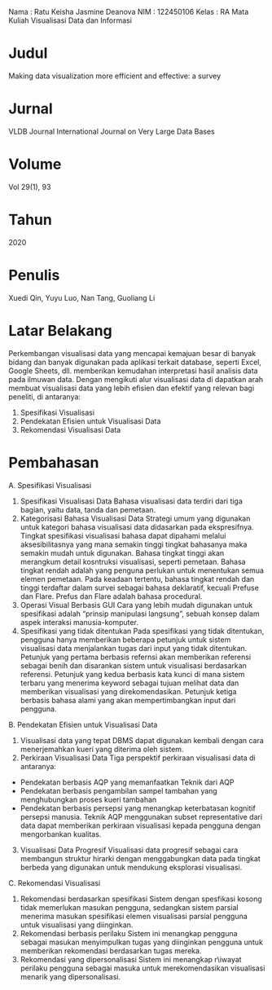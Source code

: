 Nama    : Ratu Keisha Jasmine Deanova
NIM     : 122450106
Kelas   : RA
Mata Kuliah Visualisasi Data dan Informasi

# Judul
Making data visualization more efficient and effective: a survey

# Jurnal
VLDB Journal International Journal on Very Large Data Bases

# Volume
Vol 29(1), 93

# Tahun
2020

# Penulis
Xuedi Qin, Yuyu Luo, Nan Tang, Guoliang Li

# Latar Belakang
Perkembangan visualisasi data yang mencapai kemajuan besar di banyak bidang dan banyak digunakan pada aplikasi terkait database, seperti Excel, Google Sheets, dll. memberikan kemudahan interpretasi hasil analisis data pada ilmuwan data. Dengan mengikuti alur visualisasi data di dapatkan arah membuat visualisasi data yang lebih efisien dan efektif yang relevan bagi peneliti, di antaranya:
1.	Spesifikasi Visualisasi
2.	Pendekatan Efisien untuk Visualisasi Data
3.	Rekomendasi Visualisasi Data


# Pembahasan
A.	Spesifikasi Visualisasi
1.	Spesifikasi Visualisasi Data
Bahasa visualisasi data terdiri dari tiga bagian, yaitu data, tanda dan pemetaan. 
2.	Kategorisasi Bahasa Visualisasi Data
Strategi umum yang digunakan untuk kategori bahasa visualisasi data didasarkan pada ekspresifnya. Tingkat spesifikasi visualisasi bahasa dapat dipahami melalui aksesibilitasnya yang mana semakin tinggi tingkat bahasanya maka semakin mudah untuk digunakan. Bahasa tingkat tinggi akan merangkum detail kosntruksi visualisasi, seperti pemetaan. Bahasa tingkat rendah adalah yang penguna perlukan untuk menentukan semua elemen pemetaan.
Pada keadaan tertentu, bahasa tingkat rendah dan tinggi terdaftar dalam survei sebagai bahasa deklaratif, kecuali Prefuse dan Flare. Prefus dan Flare adalah bahasa procedural.
3.	Operasi Visual Berbasis GUI
Cara yang lebih mudah digunakan untuk spesifikasi adalah “prinsip manipulasi langsung”, sebuah konsep dalam aspek interaksi manusia-komputer.
4.	Spesifikasi yang tidak ditentukan
Pada spesifikasi yang tidak ditentukan, pengguna hanya memberikan beberapa petunjuk untuk sistem visualisasi data menjalankan tugas dari input yang tidak ditentukan. Petunjuk yang pertama berbasis refernsi akan memberikan referensi sebagai benih dan disarankan sistem untuk visualisasi berdasarkan referensi. Petunjuk yang kedua berbasis kata kunci di mana sistem terbaru yang menerima keyword sebagai tujuan melihat data dan memberikan visualisasi yang direkomendasikan. Petunjuk ketiga berbasis bahasa alami yang akan mempertimbangkan input dari pengguna.

B.	Pendekatan Efisien untuk Visualisasi Data
1.	Visualisasi data yang tepat
DBMS dapat digunakan kembali dengan cara menerjemahkan kueri yang diterima oleh sistem.
2.	Perkiraan Visualisasi Data
Tiga perspektif perkiraan visualisasi data di antaranya:
-	Pendekatan berbasis AQP yang memanfaatkan Teknik dari AQP
-	Pendekatan berbasis pengambilan sampel tambahan yang menghubungkan proses kueri tambahan
-	Pendekatan berbasis persepsi yang menangkap keterbatasan kognitif persepsi manusia.
Teknik AQP menggunakan subset representative dari data dapat memberikan perkiraan visualisasi kepada pengguna dengan mengorbankan kualitas.
3.	Visualisasi Data Progresif
Visualisasi data progresif sebagai cara membangun struktur hirarki dengan menggabungkan data pada tingkat berbeda yang digunakan untuk mendukung eksplorasi visualisasi.

C.	Rekomendasi Visualisasi
1.	Rekomendasi berdasarkan spesifikasi
Sistem dengan spesfikasi kosong tidak memerlukan masukan pengguna, sedangkan sistem parsial menerima masukan spesifikasi elemen visualisasi parsial pengguna untuk visualisasi yang diinginkan.
2.	Rekomendasi berbasis perilaku
Sistem ini menangkap pengguna sebagai masukan menyimpulkan tugas yang diinginkan pengguna untuk memberikan rekomendasi berdasarkan tugas mereka.
3.	Rekomendasi yang dipersonalisasi 
Sistem ini menangkap r\iwayat perilaku pengguna sebagai masuka untuk merekomendasikan visualisasi menarik yang dipersonalisasi.
